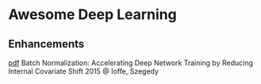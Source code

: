 # Awesome Deep Learning

## Enhancements

[pdf](https://arxiv.org/pdf/1502.03167.pdf) Batch Normalization: Accelerating Deep Network Training by Reducing Internal Covariate Shift 2015 @ Ioffe, Szegedy

